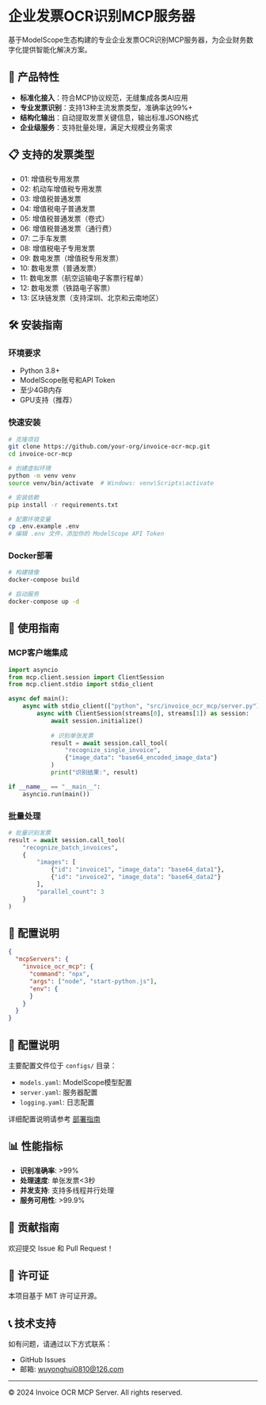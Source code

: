 # 企业发票OCR识别MCP服务器

基于ModelScope生态构建的专业企业发票OCR识别MCP服务器，为企业财务数字化提供智能化解决方案。

## 🚀 产品特性

- **标准化接入**：符合MCP协议规范，无缝集成各类AI应用
- **专业发票识别**：支持13种主流发票类型，准确率达99%+
- **结构化输出**：自动提取发票关键信息，输出标准JSON格式
- **企业级服务**：支持批量处理，满足大规模业务需求

## 📋 支持的发票类型

- 01: 增值税专用发票
- 02: 机动车增值税专用发票
- 03: 增值税普通发票
- 04: 增值税电子普通发票
- 05: 增值税普通发票（卷式）
- 06: 增值税普通发票（通行费）
- 07: 二手车发票
- 08: 增值税电子专用发票
- 09: 数电发票（增值税专用发票）
- 10: 数电发票（普通发票）
- 11: 数电发票（航空运输电子客票行程单）
- 12: 数电发票（铁路电子客票）
- 13: 区块链发票（支持深圳、北京和云南地区）

## 🛠️ 安装指南

### 环境要求

- Python 3.8+
- ModelScope账号和API Token
- 至少4GB内存
- GPU支持（推荐）

### 快速安装

```bash
# 克隆项目
git clone https://github.com/your-org/invoice-ocr-mcp.git
cd invoice-ocr-mcp

# 创建虚拟环境
python -m venv venv
source venv/bin/activate  # Windows: venv\Scripts\activate

# 安装依赖
pip install -r requirements.txt

# 配置环境变量
cp .env.example .env
# 编辑 .env 文件，添加你的 ModelScope API Token
```

### Docker部署

```bash
# 构建镜像
docker-compose build

# 启动服务
docker-compose up -d
```

## 📖 使用指南

### MCP客户端集成

```python
import asyncio
from mcp.client.session import ClientSession
from mcp.client.stdio import stdio_client

async def main():
    async with stdio_client(["python", "src/invoice_ocr_mcp/server.py"]) as streams:
        async with ClientSession(streams[0], streams[1]) as session:
            await session.initialize()
            
            # 识别单张发票
            result = await session.call_tool(
                "recognize_single_invoice",
                {"image_data": "base64_encoded_image_data"}
            )
            print("识别结果:", result)

if __name__ == "__main__":
    asyncio.run(main())
```

### 批量处理

```python
# 批量识别发票
result = await session.call_tool(
    "recognize_batch_invoices",
    {
        "images": [
            {"id": "invoice1", "image_data": "base64_data1"},
            {"id": "invoice2", "image_data": "base64_data2"}
        ],
        "parallel_count": 3
    }
)
```

## 🔧 配置说明
```json
{
  "mcpServers": {
    "invoice_ocr_mcp": {
      "command": "npx",
      "args": ["node", "start-python.js"],
      "env": {
      }
    }
  }
}
```

## 🔧 配置说明

主要配置文件位于 `configs/` 目录：

- `models.yaml`: ModelScope模型配置
- `server.yaml`: 服务器配置
- `logging.yaml`: 日志配置

详细配置说明请参考 [部署指南](docs/deployment.md)

## 📊 性能指标

- **识别准确率**: >99%
- **处理速度**: 单张发票<3秒
- **并发支持**: 支持多线程并行处理
- **服务可用性**: >99.9%

## 🤝 贡献指南

欢迎提交 Issue 和 Pull Request！

## 📄 许可证

本项目基于 MIT 许可证开源。

## 📞 技术支持

如有问题，请通过以下方式联系：

- GitHub Issues
- 邮箱: wuyonghui0810@126.com

---

© 2024 Invoice OCR MCP Server. All rights reserved. 